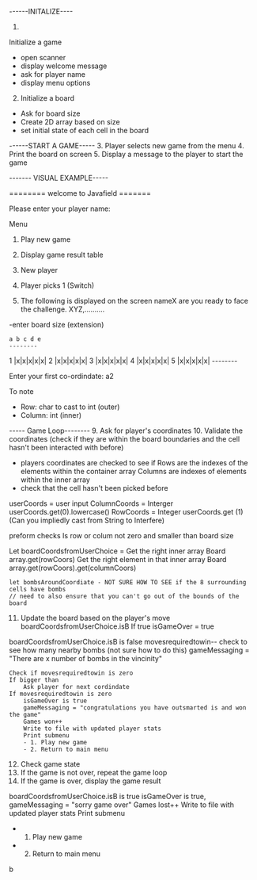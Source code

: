 ------INITALIZE----

1.  
Initialize a game
- open scanner
- display welcome message
- ask for player name
- display menu options
2. Initialize a board
- Ask for board size
- Create 2D array based on size
- set initial state of each cell in the board

------START A GAME-----
3. Player selects new game from the menu
4. Print the board on screen
5. Display a message to the player to start the game

------- VISUAL EXAMPLE-----

======== welcome to Javafield =======

Please enter your player name:

Menu
1. Play new game
2. Display game result table
3. New player

7.  Player picks 1 (Switch)

8. The following is displayed  on the screen
nameX are you ready to face the challenge. XYZ,..........

-enter board size (extension)

    a b c d e
    --------
1 |x|x|x|x|x|
2 |x|x|x|x|x|
3 |x|x|x|x|x|
4 |x|x|x|x|x|
5 |x|x|x|x|x|
    --------

Enter your first co-ordindate:  a2

To note
* Row: char to cast to int (outer)
* Column: int (inner)

----- Game Loop--------
9. Ask for player's coordinates
10. Validate the coordinates (check if they are within the board boundaries and the cell hasn't been interacted with before)
- players coordinates are checked to see if
Rows are  the indexes of the elements within the container array
Columns are indexes of elements within the inner array
- check that the cell hasn't been picked before

userCoords = user input
ColumnCoords = Interger userCoords.get(0).lowercase()
RowCoords = Integer userCoords.get (1)
(Can you impliedly cast from String to Interfere)

preform checks
Is row or colum not zero and smaller than board size

Let boardCoordsfromUserChoice =
    Get the right inner array
    Board array.get(rowCoors)
    Get the right element in that inner array
    Board array.get(rowCoors).get(columnCoors)

    let bombsAroundCoordiate - NOT SURE HOW TO SEE if the 8 surrounding cells have bombs
    // need to also ensure that you can't go out of the bounds of the board

11. Update the board based on the player's move
boardCoordsfromUserChoice.isB
If true isGameOver = true

boardCoordsfromUserChoice.isB is false
    movesrequiredtowin--
    check to see how many nearby bombs (not sure how to do this)
    gameMessaging = "There are x number of bombs in the vincinity"

    Check if movesrequiredtowin is zero
    If bigger than
        Ask player for next cordindate
    If movesrequiredtowin is zero
        isGameOver is true
        gameMessaging = "congratulations you have outsmarted is and won the game"
        Games won++
        Write to file with updated player stats
        Print submenu
        - 1. Play new game
        - 2. Return to main menu

12. Check game state
13. If the game is not over, repeat the game loop
14.  If the game is over, display the game result

boardCoordsfromUserChoice.isB is true isGameOver is true,
gameMessaging = "sorry game over"
Games lost++
Write to file with updated player stats
Print submenu
- 1. Play new game
- 2. Return to main menu







b









 
